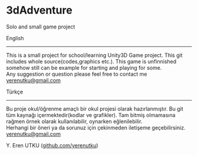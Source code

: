 3dAdventure
===========

Solo and small game project

English <br><hr>
This is a small project for school/learning Unity3D Game project. This git includes whole source(codes,graphics etc.). This game is
unfinnished somehow still can be example for starting and playing for some.<br>
Any suggestion or question please feel free to contact me yerenutku@gmail.com



Türkçe <br><hr>
Bu proje okul/öğrenme amaçlı bir okul projesi olarak hazırlanmıştır. Bu git tüm kaynağı içermektedir(kodlar ve grafikler). Tam bitmiş
olmamasına rağmen örnek olarak kullanılabilir, oynarken eğlenilebilir.<br>
Herhangi bir öneri ya da sorunuz için çekinmeden iletişeme geçebilirsiniz. yerenutku@gmail.com <br>


Y. Eren UTKU (<a href="www.github.com/yerenutku">github.com/yerenutku</a>)<br>
